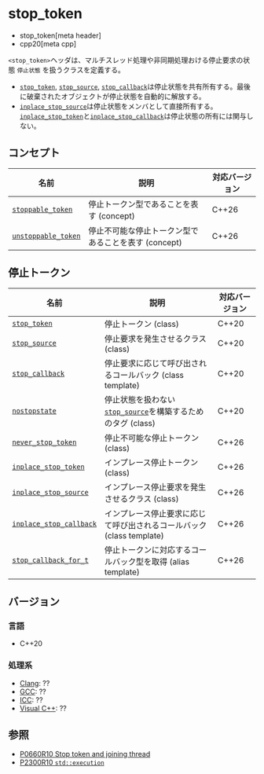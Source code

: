 # stop_token
* stop_token[meta header]
* cpp20[meta cpp]

`<stop_token>`ヘッダは、マルチスレッド処理や非同期処理おける停止要求の状態 `停止状態` を扱うクラスを定義する。

- [`stop_token`](stop_token/stop_token.md), [`stop_source`](stop_token/stop_source.md), [`stop_callback`](stop_token/stop_callback.md)は停止状態を共有所有する。最後に破棄されたオブジェクトが停止状態を自動的に解放する。
- [`inplace_stop_source`](stop_token/inplace_stop_source.md.nolink)は停止状態をメンバとして直接所有する。[`inplace_stop_token`](stop_token/inplace_stop_token.md.nolink)と[`inplace_stop_callback`](stop_token/inplace_stop_callback.md.nolink)は停止状態の所有には関与しない。

## コンセプト
| 名前 | 説明 | 対応バージョン |
|------|------|-------|
| [`stoppable_token`](stop_token/stoppable_token.md) | 停止トークン型であることを表す (concept) | C++26 |
| [`unstoppable_token`](stop_token/unstoppable_token.md) | 停止不可能な停止トークン型であることを表す (concept) | C++26 |

## 停止トークン
| 名前 | 説明 | 対応バージョン |
|------|------|-------|
| [`stop_token`](stop_token/stop_token.md)      | 停止トークン (class) | C++20 |
| [`stop_source`](stop_token/stop_source.md)    | 停止要求を発生させるクラス (class) | C++20 |
| [`stop_callback`](stop_token/stop_callback.md)| 停止要求に応じて呼び出されるコールバック (class template) | C++20 |
| [`nostopstate`](stop_token/nostopstate.md)    | 停止状態を扱わない[`stop_source`](stop_token/stop_source.md)を構築するためのタグ (class) | C++20 |
| [`never_stop_token`](stop_token/never_stop_token.md.nolink) | 停止不可能な停止トークン (class) | C++26 |
| [`inplace_stop_token`](stop_token/inplace_stop_token.md.nolink)       | インプレース停止トークン (class) | C++26 |
| [`inplace_stop_source`](stop_token/inplace_stop_source.md.nolink)     | インプレース停止要求を発生させるクラス (class) | C++26 |
| [`inplace_stop_callback`](stop_token/inplace_stop_callback.md.nolink) | インプレース停止要求に応じて呼び出されるコールバック (class template) | C++26 |
| [`stop_callback_for_t`](stop_token/stop_callback_for_t.md.nolink) | 停止トークンに対応するコールバック型を取得 (alias template) | C++26 |


## バージョン
### 言語
- C++20

### 処理系
- [Clang](/implementation.md#clang): ??
- [GCC](/implementation.md#gcc): ??
- [ICC](/implementation.md#icc): ??
- [Visual C++](/implementation.md#visual_cpp): ??

## 参照
- [P0660R10 Stop token and joining thread](http://www.open-std.org/jtc1/sc22/wg21/docs/papers/2019/p0660r10.pdf)
- [P2300R10 `std::execution`](https://www.open-std.org/jtc1/sc22/wg21/docs/papers/2024/p2300r10.html)
